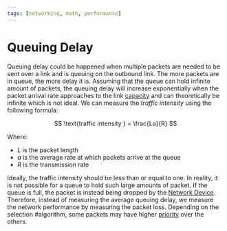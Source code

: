 ```yaml
---
tags: [networking, math, performance]
---
```


# Queuing Delay

Queuing delay could be happened when multiple packets are needed to be sent over
a link and is queuing on the outbound link. The more packets are in queue, the
more delay it is. Assuming that the queue can hold infinite amount of packets,
the queuing delay will increase exponentially when the packet arrival rate
approaches to the link [capacity](202304191208.md) and can theoretically be
infinite which is not ideal. We can measure the *traffic intensity* using the
following formula:

$$
\text{traffic intensity } = \frac{La}{R}
$$

Where:
- $L$ is the packet length
- $a$ is the average rate at which packets arrive at the queue
- $R$ is the transmission rate

Ideally, the traffic intensity should be less than or equal to one. In reality,
it is not possible for a queue to hold such large amounts of packet. If the
queue is full, the packet is instead being dropped by the [Network Device](202207051821.md).
Therefore, instead of measuring the average queuing delay, we measure the
network performance by measuring the packet loss. Depending on the selection
#algorithm, some packets may have higher [priority](202209282057.md) over the
others.
